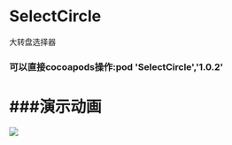 # SelectCircle
大转盘选择器
### 可以直接cocoapods操作:pod 'SelectCircle','1.0.2'

###演示动画
==========
![](https://github.com/xhisdai/SelectCircle/blob/master/showGif/cricle.gif)
